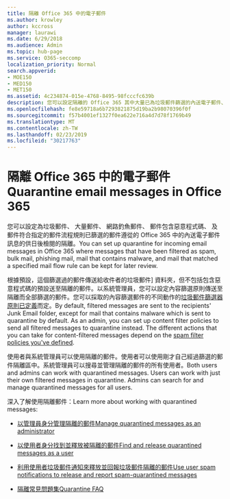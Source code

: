 ```yaml
---
title: 隔離 Office 365 中的電子郵件
ms.author: krowley
author: kccross
manager: laurawi
ms.date: 6/29/2018
ms.audience: Admin
ms.topic: hub-page
ms.service: O365-seccomp
localization_priority: Normal
search.appverid:
- MOE150
- MED150
- MET150
ms.assetid: 4c234874-015e-4768-8495-98fcccfc639b
description: 您可以設定隔離的 Office 365 其中大量已為垃圾郵件篩選的內送電子郵件、 網路釣魚郵件中的內送電子郵件和惡意程式碼可以保留供日後檢閱。
ms.openlocfilehash: fe8e59718a6b7293821875d19ba2b98070396f0f
ms.sourcegitcommit: f57b4001ef1327f0ea622e716a4d7d78f1769b49
ms.translationtype: MT
ms.contentlocale: zh-TW
ms.lasthandoff: 02/23/2019
ms.locfileid: "30217763"
---
```

# <a name="quarantine-email-messages-in-office-365"></a><span data-ttu-id="45b50-103">隔離 Office 365 中的電子郵件</span><span class="sxs-lookup"><span data-stu-id="45b50-103">Quarantine email messages in Office 365</span></span>

<span data-ttu-id="45b50-104">您可以設定為垃圾郵件、 大量郵件、 網路釣魚郵件、 郵件包含惡意程式碼、 及郵件符合指定的郵件流程規則已篩選的郵件遵從的 Office 365 中的內送電子郵件訊息的供日後檢閱的隔離。</span><span class="sxs-lookup"><span data-stu-id="45b50-104">You can set up quarantine for incoming email messages in Office 365 where messages that have been filtered as spam, bulk mail, phishing mail, mail that contains malware, and mail that matched a specified mail flow rule can be kept for later review.</span></span>
  
<span data-ttu-id="45b50-p101">根據預設，這個篩選過的郵件傳送給收件者的垃圾郵件] 資料夾，但不包括包含惡意程式碼的預設送至隔離的郵件。以系統管理員，您可以設定內容篩選原則傳送至隔離而全部篩選的郵件。您可以採取的內容篩選郵件的不同動作的[垃圾郵件篩選器原則已定義](https://go.microsoft.com/fwlink/?LinkId=799736)而定。</span><span class="sxs-lookup"><span data-stu-id="45b50-p101">By default, filtered messages are sent to the recipients' Junk Email folder, except for mail that contains malware which is sent to quarantine by default. As an admin, you can set up content filter policies to send all filtered messages to quarantine instead. The different actions that you can take for content-filtered messages depend on the [spam filter policies you've defined](https://go.microsoft.com/fwlink/?LinkId=799736).</span></span>
  
<span data-ttu-id="45b50-p102">使用者與系統管理員可以使用隔離的郵件。使用者可以使用剛才自己經過篩選的郵件隔離區中。系統管理員可以搜尋並管理隔離的郵件的所有使用者。</span><span class="sxs-lookup"><span data-stu-id="45b50-p102">Both users and admins can work with quarantined messages. Users can work with just their own filtered messages in quarantine. Admins can search for and manage quarantined messages for all users.</span></span>
  
<span data-ttu-id="45b50-111">深入了解使用隔離郵件：</span><span class="sxs-lookup"><span data-stu-id="45b50-111">Learn more about working with quarantined messages:</span></span>
  
- [<span data-ttu-id="45b50-112">以管理員身分管理隔離的郵件</span><span class="sxs-lookup"><span data-stu-id="45b50-112">Manage quarantined messages as an administrator</span></span>](manage-quarantined-messages-and-files.md)
    
- [<span data-ttu-id="45b50-113">以使用者身分找到並釋放被隔離的郵件</span><span class="sxs-lookup"><span data-stu-id="45b50-113">Find and release quarantined messages as a user</span></span>](find-and-release-quarantined-messages-as-a-user.md)
    
- [<span data-ttu-id="45b50-114">利用使用者垃圾郵件通知來釋放並回報垃圾郵件隔離的郵件</span><span class="sxs-lookup"><span data-stu-id="45b50-114">Use user spam notifications to release and report spam-quarantined messages</span></span>](use-spam-notifications-to-release-and-report-quarantined-messages.md)
    
- [<span data-ttu-id="45b50-115">隔離常見問題集</span><span class="sxs-lookup"><span data-stu-id="45b50-115">Quarantine FAQ</span></span>](quarantine-faq.md)
    

